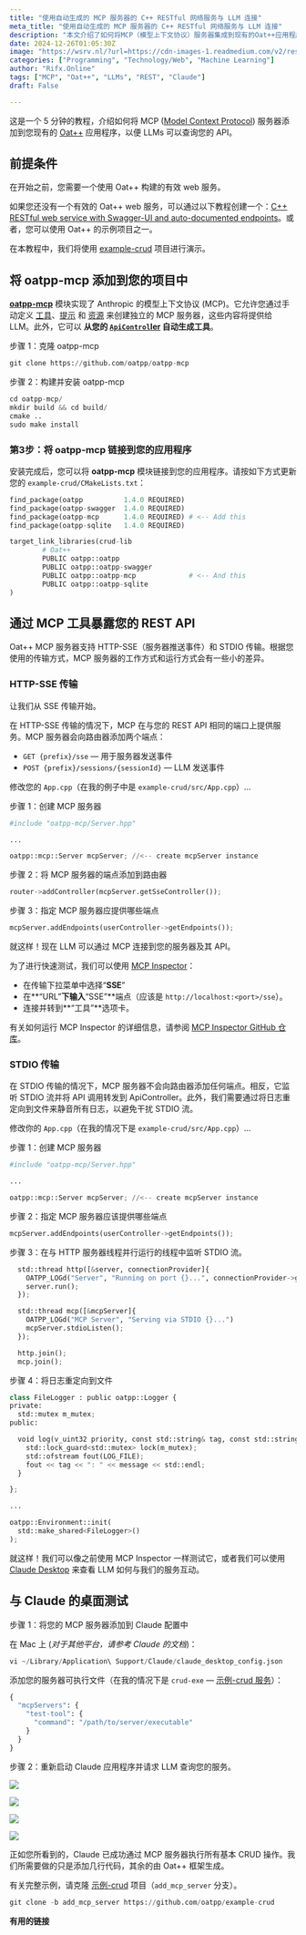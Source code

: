 ```yaml
---
title: "使用自动生成的 MCP 服务器的 C++ RESTful 网络服务与 LLM 连接"
meta_title: "使用自动生成的 MCP 服务器的 C++ RESTful 网络服务与 LLM 连接"
description: "本文介绍了如何将MCP（模型上下文协议）服务器集成到现有的Oat++应用程序中，以便与大型语言模型（LLMs）进行交互。教程首先要求用户具备有效的Oat++ web服务，然后指导用户克隆和安装oatpp-mcp模块，并将其链接到项目中。接着，文章详细说明了如何通过HTTP-SSE和STDIO两种传输方式暴露REST API，并通过MCP Inspector进行测试。最后，介绍了如何在Claude桌面应用中配置MCP服务器，以实现基本的CRUD操作。"
date: 2024-12-26T01:05:30Z
image: "https://wsrv.nl/?url=https://cdn-images-1.readmedium.com/v2/resize:fit:800/1*Sl3qB0cBSn5xbz8wmMUCnA.png"
categories: ["Programming", "Technology/Web", "Machine Learning"]
author: "Rifx.Online"
tags: ["MCP", "Oat++", "LLMs", "REST", "Claude"]
draft: False

---
```




这是一个 5 分钟的教程，介绍如何将 MCP ([Model Context Protocol](https://www.anthropic.com/news/model-context-protocol)) 服务器添加到您现有的 [Oat\+\+](https://oatpp.io/) 应用程序，以便 LLMs 可以查询您的 API。

## 前提条件

在开始之前，您需要一个使用 Oat++ 构建的有效 web 服务。

如果您还没有一个有效的 Oat++ web 服务，可以通过以下教程创建一个：[C++ RESTful web service with Swagger-UI and auto-documented endpoints](https://readmedium.com/c-oatpp-web-service-with-swagger-ui-and-auto-documented-endpoints-1d4bb7b82c21)。或者，您可以使用 Oat++ 的示例项目之一。

在本教程中，我们将使用 [example-crud](https://github.com/oatpp/example-crud) 项目进行演示。

## 将 oatpp\-mcp 添加到您的项目中

[**oatpp\-mcp**](https://github.com/oatpp/oatpp-mcp) 模块实现了 Anthropic 的模型上下文协议 (MCP)。它允许您通过手动定义 [工具](https://modelcontextprotocol.io/docs/concepts/tools)、[提示](https://modelcontextprotocol.io/docs/concepts/prompts) 和 [资源](https://modelcontextprotocol.io/docs/concepts/resources) 来创建独立的 MCP 服务器，这些内容将提供给 LLM。此外，它可以 **从您的 [`ApiControl`ler](https://oatpp.io/docs/components/api-controller/) 自动生成工具**。

步骤 1：克隆 oatpp\-mcp


```python
git clone https://github.com/oatpp/oatpp-mcp
```
步骤 2：构建并安装 oatpp\-mcp


```python
cd oatpp-mcp/
mkdir build && cd build/
cmake ..
sudo make install
```

### 第3步：将 oatpp\-mcp 链接到您的应用程序

安装完成后，您可以将 **oatpp\-mcp** 模块链接到您的应用程序。请按如下方式更新您的 `example-crud/CMakeLists.txt`：


```python
find_package(oatpp          1.4.0 REQUIRED)
find_package(oatpp-swagger  1.4.0 REQUIRED)
find_package(oatpp-mcp      1.4.0 REQUIRED) # <-- Add this
find_package(oatpp-sqlite   1.4.0 REQUIRED)

target_link_libraries(crud-lib
        # Oat++
        PUBLIC oatpp::oatpp
        PUBLIC oatpp::oatpp-swagger
        PUBLIC oatpp::oatpp-mcp             # <-- And this
        PUBLIC oatpp::oatpp-sqlite
)
```

## 通过 MCP 工具暴露您的 REST API

Oat\+\+ MCP 服务器支持 HTTP\-SSE（服务器推送事件）和 STDIO 传输。根据您使用的传输方式，MCP 服务器的工作方式和运行方式会有一些小的差异。

### HTTP\-SSE 传输

让我们从 SSE 传输开始。

在 HTTP\-SSE 传输的情况下，MCP 在与您的 REST API 相同的端口上提供服务。MCP 服务器会向路由器添加两个端点：

* `GET {prefix}/sse` — 用于服务器发送事件
* `POST {prefix}/sessions/{sessionId}` — LLM 发送事件

修改您的 `App.cpp`（在我的例子中是 `example-crud/src/App.cpp`）…

步骤 1：创建 MCP 服务器


```python
#include "oatpp-mcp/Server.hpp"

...

oatpp::mcp::Server mcpServer; //<-- create mcpServer instance
```
步骤 2：将 MCP 服务器的端点添加到路由器


```python
router->addController(mcpServer.getSseController());
```
步骤 3：指定 MCP 服务器应提供哪些端点


```python
mcpServer.addEndpoints(userController->getEndpoints());
```
就这样！现在 LLM 可以通过 MCP 连接到您的服务器及其 API。

为了进行快速测试，我们可以使用 [MCP Inspector](https://github.com/modelcontextprotocol/inspector)：



* 在传输下拉菜单中选择“**SSE**”
* 在**“URL”**下输入**“SSE”**端点（应该是 `http://localhost:<port>/sse`）。
* 连接并转到**“工具”**选项卡。

有关如何运行 MCP Inspector 的详细信息，请参阅 [MCP Inspector GitHub 仓库](https://github.com/modelcontextprotocol/inspector)。

### STDIO 传输

在 STDIO 传输的情况下，MCP 服务器不会向路由器添加任何端点。相反，它监听 STDIO 流并将 API 调用转发到 ApiController。此外，我们需要通过将日志重定向到文件来静音所有日志，以避免干扰 STDIO 流。

修改你的 `App.cpp`（在我的情况下是 `example-crud/src/App.cpp`）…

步骤 1：创建 MCP 服务器


```python
#include "oatpp-mcp/Server.hpp"

...

oatpp::mcp::Server mcpServer; //<-- create mcpServer instance
```
步骤 2：指定 MCP 服务器应该提供哪些端点


```python
mcpServer.addEndpoints(userController->getEndpoints());
```
步骤 3：在与 HTTP 服务器线程并行运行的线程中监听 STDIO 流。


```python
  std::thread http([&server, connectionProvider]{
    OATPP_LOGd("Server", "Running on port {}...", connectionProvider->getProperty("port").toString())
    server.run();
  });

  std::thread mcp([&mcpServer]{
    OATPP_LOGd("MCP Server", "Serving via STDIO {}...")
    mcpServer.stdioListen();
  });

  http.join();
  mcp.join();
```
步骤 4：将日志重定向到文件


```python
class FileLogger : public oatpp::Logger {
private:
  std::mutex m_mutex;
public:

  void log(v_uint32 priority, const std::string& tag, const std::string& message) override {
    std::lock_guard<std::mutex> lock(m_mutex);
    std::ofstream fout(LOG_FILE);
    fout << tag << ": " << message << std::endl;
  }

};

...

oatpp::Environment::init(
  std::make_shared<FileLogger>()
);
```
就这样！我们可以像之前使用 MCP Inspector 一样测试它，或者我们可以使用 [Claude Desktop](https://claude.ai/download) 来查看 LLM 如何与我们的服务互动。

## 与 Claude 的桌面测试

步骤 1：将您的 MCP 服务器添加到 Claude 配置中

在 Mac 上 (*对于其他平台，请参考 Claude 的文档*)：


```python
vi ~/Library/Application\ Support/Claude/claude_desktop_config.json
```
添加您的服务器可执行文件（在我的情况下是 `crud-exe` — [示例\-crud 服务](https://github.com/oatpp/example-crud)）：


```python
{
  "mcpServers": {
    "test-tool": {
      "command": "/path/to/server/executable"
    }
  }
}
```
步骤 2：重新启动 Claude 应用程序并请求 LLM 查询您的服务。

![](https://wsrv.nl/?url=https://cdn-images-1.readmedium.com/v2/resize:fit:800/1*oE0JsyOfEglNTDANOANKqw.png)

![](https://wsrv.nl/?url=https://cdn-images-1.readmedium.com/v2/resize:fit:800/1*YYqkAPboVzYnu5Vfbh1VAQ.png)

![](https://wsrv.nl/?url=https://cdn-images-1.readmedium.com/v2/resize:fit:800/1*40F1FW8oVEqscTmoT7ZVXw.png)

![](https://wsrv.nl/?url=https://cdn-images-1.readmedium.com/v2/resize:fit:800/1*kLQWem5mfYY7-Za_0EJhjQ.png)

正如您所看到的，Claude 已成功通过 MCP 服务器执行所有基本 CRUD 操作。我们所需要做的只是添加几行代码，其余的由 Oat++ 框架生成。

有关完整示例，请克隆 [示例\-crud](https://github.com/oatpp/example-crud) 项目（`add_mcp_server` 分支）。 


```python
git clone -b add_mcp_server https://github.com/oatpp/example-crud
```
**有用的链接**

